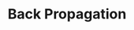 ---
types: "word"

title: "Back Propagation"

categories: ['']

tags: ['Back', 'Propagation']

arabic: 'الانتشار الارتدادي'

arexps: []

enwords: ['Back Propagation']

enexps: []

arlexicons: 'ن'

enlexicons: 'B'

authors: ['Ruqayya Roshdy']

translators: ['']

citations: 'العربية والذكاء الاصطناعي'

sources: 'مركز الملك عبدالله بن عبدالعزيز الدولي لخدمة اللغة العربية'

word: "true"

slug: ""
---
